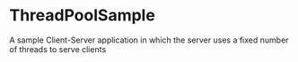 # ThreadPoolSample
A sample Client-Server application in which the server uses a fixed number of threads to serve clients
